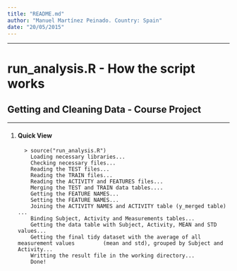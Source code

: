 ```yaml
---
title: "README.md"
author: "Manuel Martínez Peinado. Country: Spain"
date: "20/05/2015"
---
```

**************

# run_analysis.R - How the script works
## Getting and Cleaning Data - Course Project
**************

1. ####  Quick View
         > source("run_analysis.R")
           Loading necessary libraries...
           Checking necessary files...
           Reading the TEST files...
           Reading the TRAIN files...
           Reading the ACTIVITY and FEATURES files...
           Merging the TEST and TRAIN data tables....
           Getting the FEATURE NAMES...
           Setting the FEATURE NAMES...
           Joining the ACTIVITY NAMES and ACTIVITY table (y_merged table) ...
           Binding Subject, Activity and Measurements tables...
           Getting the data table with Subject, Activity, MEAN and STD values...
           Getting the final tidy dataset with the average of all measurement values         (mean and std), grouped by Subject and Activity...
           Writting the result file in the working directory...
           Done!
